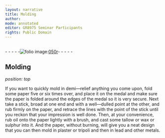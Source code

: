 ```yaml
---
layout: narrative
title: Molding
author:
mode: annotated
editor: GR8975 Seminar Participants
rights: Public Domain
---
```


 <br/>- - - - -<a href="http://gallica.bnf.fr/ark:/12148/btv1b10500001g/f105.image"><img src="assets/photo-icon.png" alt="folio image: " style="display:inline-block; margin-bottom:-3px;">050r</a>- - - - - <br/> 
## Molding

 
*position: top*

If you want to quickly mold in demi—relief anything you come upon, fold some paper five or six times over, and place it on the medal and make sure the paper is folded around the edges of the medal so it is very secure. Next take a stick, broad at one end and with a well—dulled point at the other, and rub firmly on the paper, and retrace the lines with the point of the stick until you reckon that your impression is well done. Then, at your convenience, rub oil onto the paper lightly with a brush, and cast some tallow or wax or sulphur into it. And the paper, without burning, will give you a neat design that you can then mold in plaster or tripoli and then in lead and other metals.
  